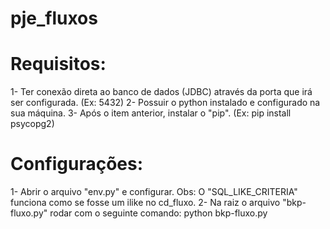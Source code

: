 # pje_fluxos

# Requisitos:

1- Ter conexão direta ao banco de dados (JDBC) através da porta que irá ser configurada. (Ex: 5432)
2- Possuir o python instalado e configurado na sua máquina. 
3- Após o item anterior, instalar o "pip". (Ex: pip install psycopg2)


# Configurações:

1- Abrir o arquivo "env.py" e configurar.
    Obs: O "SQL_LIKE_CRITERIA" funciona como se fosse um ilike no cd_fluxo.
2- Na raiz o arquivo "bkp-fluxo.py" rodar com o seguinte comando: python bkp-fluxo.py
